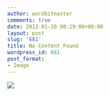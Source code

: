 ```yaml
---
author: wordbitmaster
comments: true
date: 2012-01-20 00:29:00+00:00
layout: post
slug: '681'
title: No Content Found
wordpress_id: 681
post_format:
- Image
---
```


![](http://wordbitarchives.files.wordpress.com/2012/01/tumblr_ly2mosyfyb1qg4qsso1_500.png)
